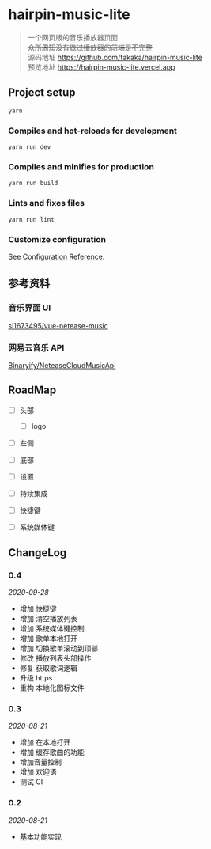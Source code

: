 # hairpin-music-lite
> 一个网页版的音乐播放器页面  
> ~~众所周知没有做过播放器的前端是不完整~~  
> 源码地址 <https://github.com/fakaka/hairpin-music-lite>  
> 预览地址 <https://hairpin-music-lite.vercel.app>  

## Project setup
```
yarn
```

### Compiles and hot-reloads for development
```
yarn run dev
```

### Compiles and minifies for production
```
yarn run build
```

### Lints and fixes files
```
yarn run lint
```

### Customize configuration
See [Configuration Reference](https://cli.vuejs.org/config/).



## 参考资料

### 音乐界面 UI
[sl1673495/vue-netease-music](https://github.com/sl1673495/vue-netease-music)

### 网易云音乐 API 
[Binaryify/NeteaseCloudMusicApi](https://github.com/Binaryify/NeteaseCloudMusicApi)


## RoadMap
- [ ] 头部
    - [ ] logo
- [ ] 左侧
- [ ] 底部
- [ ] 设置
- [ ] 持续集成
- [ ] 快捷键
- [ ] 系统媒体键


## ChangeLog

### 0.4
*2020-09-28*

- 增加 快捷键
- 增加 清空播放列表
- 增加 系统媒体键控制
- 增加 歌单本地打开
- 增加 切换歌单滚动到顶部
- 修改 播放列表头部操作
- 修复 获取歌词逻辑
- 升级 https
- 重构 本地化图标文件 

### 0.3
*2020-08-21*

- 增加 在本地打开
- 增加 缓存歌曲的功能
- 增加音量控制
- 增加 欢迎语
- 测试 CI

### 0.2
*2020-08-21*

- 基本功能实现
